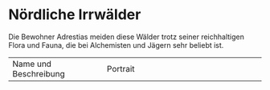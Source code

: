 # Nördliche Irrwälder

Die Bewohner Adrestias meiden diese Wälder trotz seiner reichhaltigen Flora und Fauna, die bei Alchemisten und Jägern
sehr beliebt ist.

<table>
<tr><td>Name und Beschreibung</td><td width="300">Portrait</td></tr>
<!--<tr><td><h4>Serff</h4> Hohefürst des Wahnsinns.</td><td><img src="serff.png" alt="" /></td></tr>-->
</table>